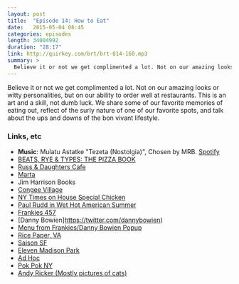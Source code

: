 ```yaml
---
layout: post
title:  "Episode 14: How to Eat"
date:   2015-05-04 08:45
categories: episodes
length: 34004992
duration: "28:17"
link: http://quirkey.com/brt/brt-014-160.mp3
summary: >
  Believe it or not we get complimented a lot. Not on our amazing looks or witty personalities, but on our ability to order well at restaurants. This is an art and a skill, not dumb luck. We share some of our favorite memories of eating out, reflect of the surly nature of one of our favorite spots, and talk about the ups and downs of the bon vivant lifestyle.
---
```

Believe it or not we get complimented a lot. Not on our amazing looks or witty personalities, but on our ability to order well at restaurants. This is an art and a skill, not dumb luck. We share some of our favorite memories of eating out, reflect of the surly nature of one of our favorite spots, and talk about the ups and downs of the bon vivant lifestyle.

<!-- more -->

### Links, etc

* <strong>Music</strong>: Mulatu Astatke "Tezeta (Nostolgia)", Chosen by MRB. [Spotify](https://open.spotify.com/track/414J8tKHbtF16XOiHGBEso)
* [BEATS, RYE & TYPES: THE PIZZA BOOK](http://beatsryetypes.com/pizza)
* [Russ & Daughters Cafe](http://www.russanddaughterscafe.com/)
* [Marta](http://www.martamanhattan.com/)
* Jim Harrison Books
* [Congee Village](http://www.congeevillagerestaurants.com/)
* [NY Times on House Special Chicken](http://www.nytimes.com/2009/10/07/dining/07chick.html)
* [Paul Rudd in Wet Hot American Summer](https://www.youtube.com/watch?v=ND7yJ7sMosk)
* [Frankies 457](http://www.frankiesspuntino.com/457/457.html)
* [Danny Bowien]https://twitter.com/dannybowien)
* [Menu from Frankies/Danny Bowien Popup](https://instagram.com/p/Wx5f8qJLOV/)
* [Rice Paper, VA](http://ricepaper-tasteofvietnam.com/)
* [Saison SF](https://twitter.com/dannybowien)
* [Eleven Madison Park](http://elevenmadisonpark.com/)
* [Ad Hoc](http://www.thomaskeller.com/ad-hoc)
* [Pok Pok NY](http://www.pokpokny.com/home/)
* [Andy Ricker (Mostly pictures of cats)](https://twitter.com/pawkhrua)
